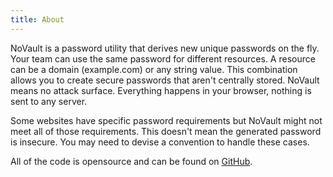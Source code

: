 ```yaml
---
title: About
---
```


NoVault is a password utility that derives new unique passwords on the
fly. Your team can use the same password for different resources. A
resource can be a domain (example.com) or any string value. This
combination allows you to create secure passwords that aren't centrally
stored. NoVault means no attack surface. Everything happens in your browser,
nothing is sent to any server.

Some websites have specific password requirements but
NoVault might not meet all of those requirements. This
doesn't mean the generated password is insecure. You may
need to devise a convention to handle these cases.

All of the code is opensource and can be found on [GitHub](https://github.com/levidurfee/novault).
